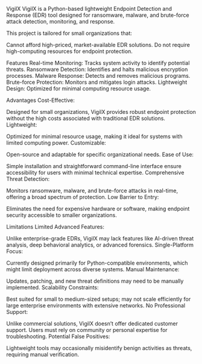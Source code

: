  VigilX
VigilX is a Python-based lightweight Endpoint Detection and Response (EDR) tool designed for ransomware, malware, and brute-force attack detection, monitoring, and response.

This project is tailored for small organizations that:

Cannot afford high-priced, market-available EDR solutions.
Do not require high-computing resources for endpoint protection.


Features
Real-time Monitoring: Tracks system activity to identify potential threats.
Ransomware Detection: Identifies and halts malicious encryption processes.
Malware Response: Detects and removes malicious programs.
Brute-force Protection: Monitors and mitigates login attacks.
Lightweight Design: Optimized for minimal computing resource usage.

Advantages
Cost-Effective:

Designed for small organizations, VigilX provides robust endpoint protection without the high costs associated with traditional EDR solutions.
Lightweight:

Optimized for minimal resource usage, making it ideal for systems with limited computing power.
Customizable:

Open-source and adaptable for specific organizational needs.
Ease of Use:

Simple installation and straightforward command-line interface ensure accessibility for users with minimal technical expertise.
Comprehensive Threat Detection:

Monitors ransomware, malware, and brute-force attacks in real-time, offering a broad spectrum of protection.
Low Barrier to Entry:

Eliminates the need for expensive hardware or software, making endpoint security accessible to smaller organizations.



Limitations
Limited Advanced Features:

Unlike enterprise-grade EDRs, VigilX may lack features like AI-driven threat analysis, deep behavioral analytics, or advanced forensics.
Single-Platform Focus:

Currently designed primarily for Python-compatible environments, which might limit deployment across diverse systems.
Manual Maintenance:

Updates, patching, and new threat definitions may need to be manually implemented.
Scalability Constraints:

Best suited for small to medium-sized setups; may not scale efficiently for large enterprise environments with extensive networks.
No Professional Support:

Unlike commercial solutions, VigilX doesn’t offer dedicated customer support. Users must rely on community or personal expertise for troubleshooting.
Potential False Positives:

Lightweight tools may occasionally misidentify benign activities as threats, requiring manual verification.

